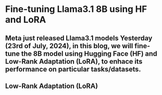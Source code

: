 # Fine-tuning Llama3.1 8B using HF and LoRA

Meta just released Llama3.1 models Yesterday (23rd of July, 2024), in this blog, we will fine-tune the 8B model using Hugging Face (HF) and Low-Rank Adaptation (LoRA), to enhace its performance on particular tasks/datasets.
---

## Low-Rank Adaptation (LoRA)

